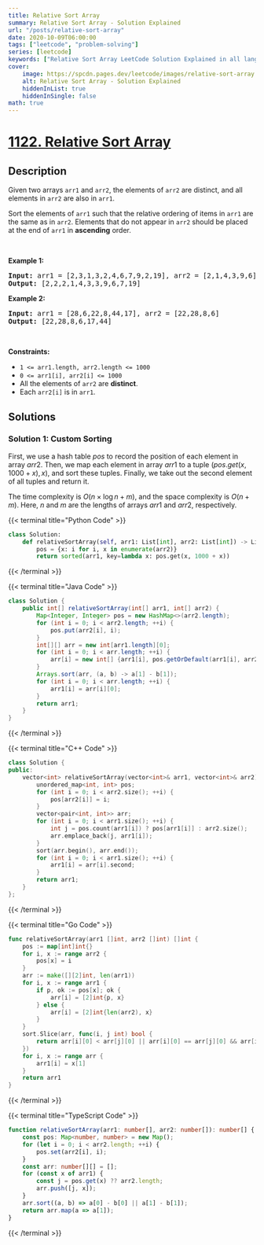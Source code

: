 ```yaml
---
title: Relative Sort Array
summary: Relative Sort Array - Solution Explained
url: "/posts/relative-sort-array"
date: 2020-10-09T06:00:00
tags: ["leetcode", "problem-solving"]
series: [leetcode]
keywords: ["Relative Sort Array LeetCode Solution Explained in all languages", "1122", "leetcode question 1122", "Relative Sort Array", "LeetCode", "leetcode solution in Python3 C++ Java Go PHP Ruby Swift TypeScript Rust C# JavaScript C", "GeeksforGeeks", "InterviewBit", "Coding Ninjas", "HackerRank", "HackerEarth", "CodeChef", "TopCoder", "AlgoExpert", "freeCodeCamp", "Codeforces", "GitHub", "AtCoder", "Samir Paul"]
cover:
    image: https://spcdn.pages.dev/leetcode/images/relative-sort-array.webp
    alt: Relative Sort Array - Solution Explained
    hiddenInList: true
    hiddenInSingle: false
math: true
---
```



# [1122. Relative Sort Array](https://leetcode.com/problems/relative-sort-array)


## Description

<p>Given two arrays <code>arr1</code> and <code>arr2</code>, the elements of <code>arr2</code> are distinct, and all elements in <code>arr2</code> are also in <code>arr1</code>.</p>

<p>Sort the elements of <code>arr1</code> such that the relative ordering of items in <code>arr1</code> are the same as in <code>arr2</code>. Elements that do not appear in <code>arr2</code> should be placed at the end of <code>arr1</code> in <strong>ascending</strong> order.</p>

<p>&nbsp;</p>
<p><strong class="example">Example 1:</strong></p>

<pre>
<strong>Input:</strong> arr1 = [2,3,1,3,2,4,6,7,9,2,19], arr2 = [2,1,4,3,9,6]
<strong>Output:</strong> [2,2,2,1,4,3,3,9,6,7,19]
</pre>

<p><strong class="example">Example 2:</strong></p>

<pre>
<strong>Input:</strong> arr1 = [28,6,22,8,44,17], arr2 = [22,28,8,6]
<strong>Output:</strong> [22,28,8,6,17,44]
</pre>

<p>&nbsp;</p>
<p><strong>Constraints:</strong></p>

<ul>
	<li><code>1 &lt;= arr1.length, arr2.length &lt;= 1000</code></li>
	<li><code>0 &lt;= arr1[i], arr2[i] &lt;= 1000</code></li>
	<li>All the elements of <code>arr2</code> are <strong>distinct</strong>.</li>
	<li>Each&nbsp;<code>arr2[i]</code> is in <code>arr1</code>.</li>
</ul>

## Solutions

### Solution 1: Custom Sorting

First, we use a hash table $pos$ to record the position of each element in array $arr2$. Then, we map each element in array $arr1$ to a tuple $(pos.get(x, 1000 + x), x)$, and sort these tuples. Finally, we take out the second element of all tuples and return it.

The time complexity is $O(n \times \log n + m)$, and the space complexity is $O(n + m)$. Here, $n$ and $m$ are the lengths of arrays $arr1$ and $arr2$, respectively.

<!-- tabs:start -->

{{< terminal title="Python Code" >}}
```python
class Solution:
    def relativeSortArray(self, arr1: List[int], arr2: List[int]) -> List[int]:
        pos = {x: i for i, x in enumerate(arr2)}
        return sorted(arr1, key=lambda x: pos.get(x, 1000 + x))
```
{{< /terminal >}}

{{< terminal title="Java Code" >}}
```java
class Solution {
    public int[] relativeSortArray(int[] arr1, int[] arr2) {
        Map<Integer, Integer> pos = new HashMap<>(arr2.length);
        for (int i = 0; i < arr2.length; ++i) {
            pos.put(arr2[i], i);
        }
        int[][] arr = new int[arr1.length][0];
        for (int i = 0; i < arr.length; ++i) {
            arr[i] = new int[] {arr1[i], pos.getOrDefault(arr1[i], arr2.length + arr1[i])};
        }
        Arrays.sort(arr, (a, b) -> a[1] - b[1]);
        for (int i = 0; i < arr.length; ++i) {
            arr1[i] = arr[i][0];
        }
        return arr1;
    }
}
```
{{< /terminal >}}

{{< terminal title="C++ Code" >}}
```cpp
class Solution {
public:
    vector<int> relativeSortArray(vector<int>& arr1, vector<int>& arr2) {
        unordered_map<int, int> pos;
        for (int i = 0; i < arr2.size(); ++i) {
            pos[arr2[i]] = i;
        }
        vector<pair<int, int>> arr;
        for (int i = 0; i < arr1.size(); ++i) {
            int j = pos.count(arr1[i]) ? pos[arr1[i]] : arr2.size();
            arr.emplace_back(j, arr1[i]);
        }
        sort(arr.begin(), arr.end());
        for (int i = 0; i < arr1.size(); ++i) {
            arr1[i] = arr[i].second;
        }
        return arr1;
    }
};
```
{{< /terminal >}}

{{< terminal title="Go Code" >}}
```go
func relativeSortArray(arr1 []int, arr2 []int) []int {
	pos := map[int]int{}
	for i, x := range arr2 {
		pos[x] = i
	}
	arr := make([][2]int, len(arr1))
	for i, x := range arr1 {
		if p, ok := pos[x]; ok {
			arr[i] = [2]int{p, x}
		} else {
			arr[i] = [2]int{len(arr2), x}
		}
	}
	sort.Slice(arr, func(i, j int) bool {
		return arr[i][0] < arr[j][0] || arr[i][0] == arr[j][0] && arr[i][1] < arr[j][1]
	})
	for i, x := range arr {
		arr1[i] = x[1]
	}
	return arr1
}
```
{{< /terminal >}}

{{< terminal title="TypeScript Code" >}}
```ts
function relativeSortArray(arr1: number[], arr2: number[]): number[] {
    const pos: Map<number, number> = new Map();
    for (let i = 0; i < arr2.length; ++i) {
        pos.set(arr2[i], i);
    }
    const arr: number[][] = [];
    for (const x of arr1) {
        const j = pos.get(x) ?? arr2.length;
        arr.push([j, x]);
    }
    arr.sort((a, b) => a[0] - b[0] || a[1] - b[1]);
    return arr.map(a => a[1]);
}
```
{{< /terminal >}}

<!-- tabs:end -->

<!-- end -->
